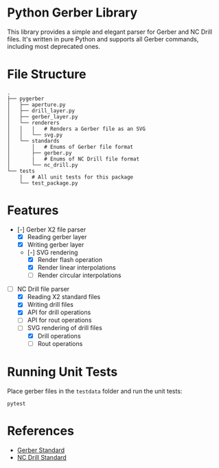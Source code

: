 # Python Gerber Library
This library provides a simple and elegant parser for Gerber and NC Drill files. It's written in pure Python and supports all Gerber commands, including most deprecated ones.

# File Structure
```
.
├── pygerber
│   ├── aperture.py
│   ├── drill_layer.py
│   ├── gerber_layer.py
│   └── renderers
│   │   |   # Renders a Gerber file as an SVG
│   │   └── svg.py
│   └── standards
│       │   # Enums of Gerber file format
│       ├── gerber.py
│       |   # Enums of NC Drill file format
│       └── nc_drill.py
└── tests
    |   # All unit tests for this package
    └── test_package.py  
```

# Features
- [-] Gerber X2 file parser
    - [x] Reading gerber layer
    - [x] Writing gerber layer
    - [-] SVG rendering
        - [x] Render flash operation
        - [x] Render linear interpolations
        - [ ] Render circular interpolations
- [ ] NC Drill file parser
    - [x] Reading X2 standard files
    - [x] Writing drill files
    - [x] API for drill operations
    - [ ] API for rout operations 
    - [ ] SVG rendering of drill files
        - [x] Drill operations
        - [ ] Rout operations

# Running Unit Tests
Place gerber files in the `testdata` folder and run the unit tests:
```
pytest
```

# References
- [Gerber Standard](https://www.ucamco.com/files/downloads/file_en/399/the-gerber-file-format-specification-revision-2020-09_en.pdf)
- [NC Drill Standard](https://www.ucamco.com/files/downloads/file_en/305/xnc-format-specification_en.pdf)

